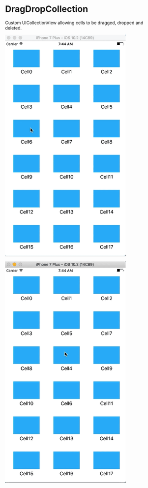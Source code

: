 # DragDropCollection
Custom UICollectionView allowing cells to be dragged, dropped and deleted. 

![demo](/ScreenShots/DragGif.gif)

![demo](/ScreenShots/DragDelete.gif)
